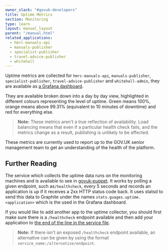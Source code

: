 ```yaml
---
owner_slack: "#govuk-developers"
title: Uptime Metrics
section: Monitoring
type: learn
layout: manual_layout
parent: "/manual.html"
related_applications:
  - hmrc-manuals-api
  - manuals-publisher
  - specialist-publisher
  - travel-advice-publisher
  - whitehall
---
```


Uptime metrics are collected for `hmrc-manuals-api`, `manuals-publisher`, `specialist-publisher`, `travel-advice-publisher` and `whitehall-admin`, they are available as [a Grafana dashboard][].

They are available broken down into a day by day view, highlighted in different colours representing the level of uptime. Green means 100%, orange means above 99.31% (equivalent to 10 minutes of downtime) and red for everything else.

> **Note:** These metrics aren't a true reflection of availability. Load balancing means that even if a particular health check fails, and the metrics change as a result, publishing is unlikely to be affected.

These metrics are currently used to report up to the GOV.UK senior management team to get an understanding of the health of the platform.

## Further Reading

The service which collects the uptime data runs on the monitoring machines and is available to see in [govuk-puppet][uptime-collector]. It works by polling a given endpoint, such as`/healthcheck`, every 5 seconds and records an application is up if it receives a 2xx HTTP status code back. It uses statsd to send this data to Graphite under the names `stats.guages.uptime.<application>` which is the used in the Grafana dashboard.

If you would like to add another app to the uptime collector, you should first make sure there is a `/healthcheck` endpoint available and then add your application to [the end of the line in the service file][uptime-service-file].

> **Note:** If there isn't an exposed `/healthcheck` endpoint available, an alternative can be given by using the format `service_name:/alternative/endpoint`.

[a Grafana dashboard]: https://grafana.blue.production.govuk.digital/dashboard/file/application_uptime.json
[uptime-collector]: https://github.com/alphagov/govuk-puppet/blob/main/modules/monitoring/manifests/uptime_collector.pp
[uptime-service-file]: https://github.com/alphagov/govuk-puppet/blob/main/modules/monitoring/templates/govuk-uptime-collector.conf.erb

